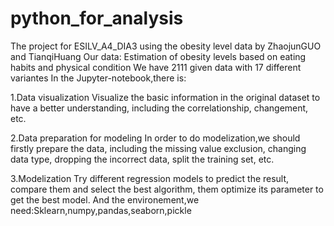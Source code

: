# python_for_analysis
The project for ESILV_A4_DIA3 using the obesity level data by ZhaojunGUO and TianqiHuang
Our data: Estimation of obesity levels based on eating habits and physical condition We have 2111 given data with 17 different variantes
In the Jupyter-notebook,there is:

1.Data visualization Visualize the basic information in the original dataset to have a better understanding, including the correlationship, changement, etc.

2.Data preparation for modeling In order to do modelization,we should firstly prepare the data, including the missing value exclusion, changing data type, dropping the incorrect data, split the training set, etc.

3.Modelization Try different regression models to predict the result, compare them and select the best algorithm, them optimize its parameter to get the best model.
And the environement,we need:Sklearn,numpy,pandas,seaborn,pickle
